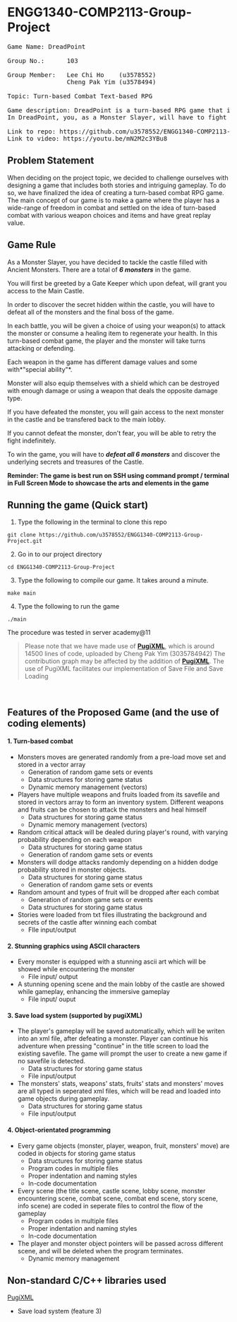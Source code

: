 # ENGG1340-COMP2113-Group-Project

<pre>
Game Name: DreadPoint

Group No.:      103

Group Member:   Lee Chi Ho    (u3578552)
                Cheng Pak Yim (u3578494)

Topic: Turn-based Combat Text-based RPG

Game description: DreadPoint is a turn-based RPG game that is focusing on the fun and strategic combat with stories being told after each battle.
In DreadPoint, you, as a Monster Slayer, will have to fight the monsters in a historic Castle to uncover the hidden stories and histories, using the weapons and healing items you collect on the way.

Link to repo: https://github.com/u3578552/ENGG1340-COMP2113-Group-Project
Link to video: https://youtu.be/mN2M2c3YBu8
</pre>

## **Problem Statement**
When deciding on the project topic, we decided to challenge ourselves with designing a game that includes both stories and intriguing gameplay. To do so, we have finalized the idea of creating a turn-based combat RPG game.<br>
The main concept of our game is to make a game where the player has a wide-range of freedom in combat and settled on the idea of turn-based combat with various weapon choices and items and have great replay value.

## **Game Rule**  
As a Monster Slayer, you have decided to tackle the castle filled with Ancient Monsters. There are a total of ***6 monsters*** in the game.

You will first be greeted by a Gate Keeper which upon defeat, will grant you access to the Main Castle.

In order to discover the secret hidden within the castle, you will have to defeat all of the monsters and the final boss of the game.

In each battle, you will be given a choice of using your weapon(s) to attack the monster or consume a healing item to regenerate your health. In this turn-based combat game, the player and the monster will take turns attacking or defending.

Each weapon in the game has different damage values and some with*"special ability"*.

Monster will also equip themselves with a shield which can be destroyed with enough damage or using a weapon that deals the opposite damage type.

If you have defeated the monster, you will gain access to the next monster in the castle and be transfered back to the main lobby.

If you cannot defeat the monster, don't fear, you will be able to retry the fight indefinitely.

To win the game, you will have to ***defeat all 6 monsters*** and discover the underlying secrets and treasures of the Castle.

**Reminder: The game is best run on SSH using command prompt / terminal in Full Screen Mode to showcase the arts and elements in the game**

## Running the game (Quick start)
1. Type the following in the terminal to clone this repo

`git clone https://github.com/u3578552/ENGG1340-COMP2113-Group-Project.git`

2. Go in to our project directory

`cd ENGG1340-COMP2113-Group-Project`

3. Type the following to compile our game. It takes around a minute.

`make main`

4. Type the following to run the game

`./main`

The procedure was tested in server academy@11


> Please note that we have made use of **[PugiXML](https://github.com/zeux/pugixml)**, which is around 14500 lines of code, uploaded by Cheng Pak Yim (3035784942)
> The contribution graph may be affected by the addition of **[PugiXML](https://github.com/zeux/pugixml)**.
> The use of PugiXML facilitates our implementation of Save File and Save Loading
</br>


## Features of the Proposed Game (and the use of coding elements)

#### 1. Turn-based combat
* Monsters moves are generated randomly from a pre-load move set and stored in a vector array
	 * Generation of random game sets or events
	 * Data structures for storing game status
	 * Dynamic memory management (vectors)
* Players have multiple weapons and fruits loaded from its savefile and stored in vectors array to form an inventory system. Different weapons and fruits can be chosen to attack the monsters and heal himself
	 * Data structures for storing game status
	 * Dynamic memory management (vectors)
* Random critical attack will be dealed during player's round, with varying probability depending on each weapon
	 * Data structures for storing game status
	 * Generation of random game sets or events
* Monsters will dodge attacks randomly depending on a hidden dodge probability stored in monster objects.
	 * Data structures for storing game status
	 * Generation of random game sets or events
* Random amount and types of fruit will be dropped after each combat
	 * Generation of random game sets or events
	 * Data structures for storing game status
* Stories were loaded from txt files illustrating the background and secrets of the castle after winning each combat
	* FIle input/output

#### 2.  Stunning graphics using ASCII characters
* Every monster is equipped with a stunning ascii art which will be showed while encountering the monster
	 * File input/ output
* A stunning opening scene and the main lobby of the castle are showed while gameplay, enhancing the immersive gameplay
	 * File input/ ouput

#### 3. Save load system (supported by pugiXML)
* The player's gameplay will be saved automatically, which will be writen into an xml file, after defeating a monster. Player can continue his adventure when pressing "continue" in the title screen to load the existing savefile. The game will prompt the user to create a new game if no savefile is detected.
	 * Data structures for storing game status
	 * File input/output
* The monsters' stats, weapons' stats, fruits' stats and monsters' moves are all typed in seperated xml files, which will be read and loaded into game objects during gameplay.
	 * Data structures for storing game status
	 * File input/output

#### 4. Object-orientated programming
* Every game objects (monster, player, weapon, fruit, monsters' move) are coded in objects for storing game status
	 * Data structures for storing game status
	 * Program codes in multiple files
	 * Proper indentation and naming styles
	 * In-code documentation
* Every scene (the title scene, castle scene, lobby scene, monster encountering scene, combat scene, combat end scene, story scene, info scene) are coded in seperate files to control the flow of the gameplay
	 * Program codes in multiple files
	 * Proper indentation and naming styles
	 * In-code documentation
* The player and monster object pointers will be passed across different scene, and will be deleted when the program terminates.
	 * Dynamic memory management

## Non-standard C/C++ libraries used
[PugiXML](https://github.com/zeux/pugixml)
* Save load system (feature 3)
